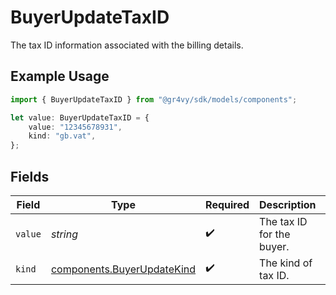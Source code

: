 # BuyerUpdateTaxID

The tax ID information associated with the billing details.

## Example Usage

```typescript
import { BuyerUpdateTaxID } from "@gr4vy/sdk/models/components";

let value: BuyerUpdateTaxID = {
    value: "12345678931",
    kind: "gb.vat",
};
```

## Fields

| Field                                                                    | Type                                                                     | Required                                                                 | Description                                                              | Example                                                                  |
| ------------------------------------------------------------------------ | ------------------------------------------------------------------------ | ------------------------------------------------------------------------ | ------------------------------------------------------------------------ | ------------------------------------------------------------------------ |
| `value`                                                                  | *string*                                                                 | :heavy_check_mark:                                                       | The tax ID for the buyer.                                                | 12345678931                                                              |
| `kind`                                                                   | [components.BuyerUpdateKind](../../models/components/buyerupdatekind.md) | :heavy_check_mark:                                                       | The kind of tax ID.                                                      | gb.vat                                                                   |